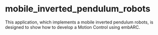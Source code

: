 # mobile_inverted_pendulum_robots
This application, which implements a mobile inverted pendulum robots, is designed to show how to develop a Motion Control using embARC. 
